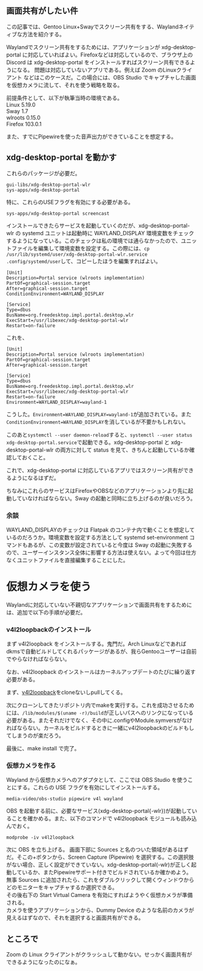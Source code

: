 ## 画面共有がしたい件
この記事では、Gentoo Linux+Swayでスクリーン共有をする、Waylandネイティブな方法を紹介する。

Waylandでスクリーン共有をするためには、アプリケーションが xdg-desktop-portal に対応していればよい。Firefoxなどは対応しているので、ブラウザ上の Discord は xdg-desktop-portal をインストールすればスクリーン共有できるようになる。
問題は対応していないアプリである。例えば Zoom のLinuxクライアント などはこのケースだ。この場合には、OBS Studio でキャプチャした画面を仮想カメラに流して、それを使う戦略を取る。

前提条件として、以下が執筆当時の環境である。  
Linux 5.19.0  
Sway 1.7  
wlroots 0.15.0  
Firefox 103.0.1

また、すでにPipewireを使った音声出力ができていることを想定する。

## xdg-desktop-portal を動かす
これらのパッケージが必要だ。  
```
gui-libs/xdg-desktop-portal-wlr
sys-apps/xdg-desktop-portal
```

特に、これらのUSEフラグを有効にする必要がある。
```
sys-apps/xdg-desktop-portal screencast
```

インストールできたらサービスを起動していくのだが、xdg-desktop-portal-wlr の systemd ユニットは起動時に WAYLAND_DISPLAY 環境変数をチェックするようになっている。このチェックは私の環境では通らなかったので、ユニットファイルを編集して環境変数を設定する。この際には、`cp /usr/lib/systemd/user/xdg-desktop-portal-wlr.service .config/systemd/user`して、コピーしたほうを編集すればよい。
```
[Unit]
Description=Portal service (wlroots implementation)
PartOf=graphical-session.target
After=graphical-session.target
ConditionEnvironment=WAYLAND_DISPLAY

[Service]
Type=dbus
BusName=org.freedesktop.impl.portal.desktop.wlr
ExecStart=/usr/libexec/xdg-desktop-portal-wlr
Restart=on-failure
```
これを、
```
[Unit]
Description=Portal service (wlroots implementation)
PartOf=graphical-session.target
After=graphical-session.target

[Service]
Type=dbus
BusName=org.freedesktop.impl.portal.desktop.wlr
ExecStart=/usr/libexec/xdg-desktop-portal-wlr
Restart=on-failure
Environment=WAYLAND_DISPLAY=wayland-1
```
こうした。`Environment=WAYLAND_DISPLAY=wayland-1`が追加されている。また`ConditionEnvironment=WAYLAND_DISPLAY`を消しているが不要かもしれない。

このあと`systemctl --user daemon-reload`すると、`systemctl --user status xdg-desktop-portal.service`で起動できる。xdg-desktop-portal と xdg-desktop-portal-wlr の両方に対して status を見て、きちんと起動しているか確認しておくこと。

これで、xdg-desktop-portal に対応しているアプリではスクリーン共有ができるようになるはずだ。

ちなみにこれらのサービスはFirefoxやOBSなどのアプリケーションより先に起動していなければならない。Sway の起動と同時に立ち上げるのが良いだろう。

###  余談
WAYLAND_DISPLAYのチェックは Flatpak のコンテナ内で動くことを想定しているのだろうか。環境変数を設定する方法として systemd set-environment コマンドもあるが、この変数が設定されていると今度は Sway の起動に失敗するので、ユーザーインスタンス全体に影響する方法は使えない。よって今回は仕方なくユニットファイルを直接編集することにした。

# 仮想カメラを使う
Waylandに対応していない不親切なアプリケーションで画面共有をするためには、追加で以下の手順が必要だ。

### v4l2loopbackのインストール
まず v4l2loopback をインストールする。鬼門だ。Arch Linuxなどであればdkmsで自動ビルドしてくれるパッケージがあるが、我らGentooユーザーは自前でやらなければならない。

なお、v4l2loopback のインストールはカーネルアップデートのたびに繰り返す必要がある。

まず、[v4l2loopback](https://github.com/umlaeute/v4l2loopback)をcloneないしpullしてくる。

次にクローンしてきたリポジトリ内でmakeを実行する。これを成功させるためには、`/lib/modules/$(uname -r)/build`が正しいパスへのリンクになっている必要がある。またそれだけでなく、その中に.configやModule.symversがなければならない。カーネルをビルドするときに一緒にv4l2loopbackのビルドもしてしまうのが楽だろう。

最後に、make install で完了。

### 仮想カメラを作る
Wayland から仮想カメラへのアダプタとして、ここでは OBS Studio を使うことにする。これらの USE フラグを有効にしてインストールする。
```
media-video/obs-studio pipewire v4l wayland
```
OBS を起動する前に、必要なサービス(xdg-desktop-portal{-wlr})が起動していることを確かめる。また、以下のコマンドで v4l2loopback モジュールも読み込んでおく。
```
modprobe -iv v4l2loopback
```
次に OBS を立ち上げる。
画面下部に Sources と名のついた領域があるはずだ。そこの+ボタンから、Screen Capture (Pipewire) を選択する。この選択肢がない場合、正しく設定ができていない。xdg-desktop-portal(-wlr)が正しく起動しているか、またPipewireサポート付きでビルドされているか確かめよう。  
無事 Sources に追加されたら、これをダブルクリックして開くウィンドウからどのモニターをキャプチャするか選択できる。  
その後右下の Start Virtual Camera を有効にすればようやく仮想カメラが準備される。  
カメラを使うアプリケーションから、Dummy Device のような名前のカメラが見えるはずなので、それを選択すると画面共有ができる。

## ところで
Zoom の Linux クライアントがクラッシュして動かない。せっかく画面共有ができるようになったのになぁ。

